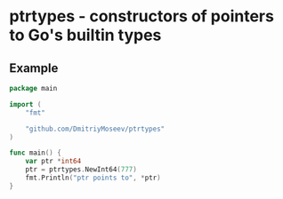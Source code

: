 ptrtypes - constructors of pointers to Go's builtin types
=========================================================


Example
-------

```go
package main

import (
    "fmt"

    "github.com/DmitriyMoseev/ptrtypes"
)

func main() {
    var ptr *int64
    ptr = ptrtypes.NewInt64(777)
    fmt.Println("ptr points to", *ptr)
}
```
